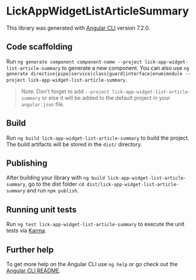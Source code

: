 # LickAppWidgetListArticleSummary

This library was generated with [Angular CLI](https://github.com/angular/angular-cli) version 7.2.0.

## Code scaffolding

Run `ng generate component component-name --project lick-app-widget-list-article-summary` to generate a new component. You can also use `ng generate directive|pipe|service|class|guard|interface|enum|module --project lick-app-widget-list-article-summary`.
> Note: Don't forget to add `--project lick-app-widget-list-article-summary` or else it will be added to the default project in your `angular.json` file. 

## Build

Run `ng build lick-app-widget-list-article-summary` to build the project. The build artifacts will be stored in the `dist/` directory.

## Publishing

After building your library with `ng build lick-app-widget-list-article-summary`, go to the dist folder `cd dist/lick-app-widget-list-article-summary` and run `npm publish`.

## Running unit tests

Run `ng test lick-app-widget-list-article-summary` to execute the unit tests via [Karma](https://karma-runner.github.io).

## Further help

To get more help on the Angular CLI use `ng help` or go check out the [Angular CLI README](https://github.com/angular/angular-cli/blob/master/README.md).

